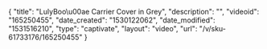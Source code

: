 {
    "title": "LulyBoo\u00ae Carrier Cover in Grey",
    "description": "",
    "videoid": "165250455",
    "date_created": "1530122062",
    "date_modified": "1531516210",
    "type": "captivate",
    "layout": "video",
    "url": "\/v\/sku-61733176\/165250455"
}